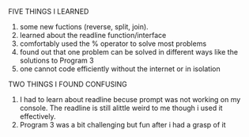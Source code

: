 FIVE THINGS I LEARNED 
1. some new fuctions (reverse, split, join).
2. learned about the readline function/interface
3. comfortably used the % operator to solve most problems
4. found out that one problem can be solved in different ways like the solutions to Program 3
5. one cannot code efficiently without the internet or in isolation

TWO THINGS I FOUND CONFUSING
1. I had to learn about readline becuse prompt was not working on my console. The readline is still alittle weird to me though i used it effectively.
2. Program 3 was a bit challenging but fun after i had a grasp of it